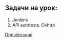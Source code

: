 ## Задачи на урок:

1. Jenkins
2. API autotests. Okhttp

[Презентация](https://docs.google.com/presentation/d/1lxos5o5L_QnYd7NZvKFDZi5QQ_wQvYlS/edit?usp=share_link&ouid=100462493827587974016&rtpof=true&sd=true)


